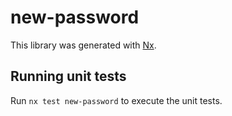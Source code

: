 # new-password

This library was generated with [Nx](https://nx.dev).

## Running unit tests

Run `nx test new-password` to execute the unit tests.
